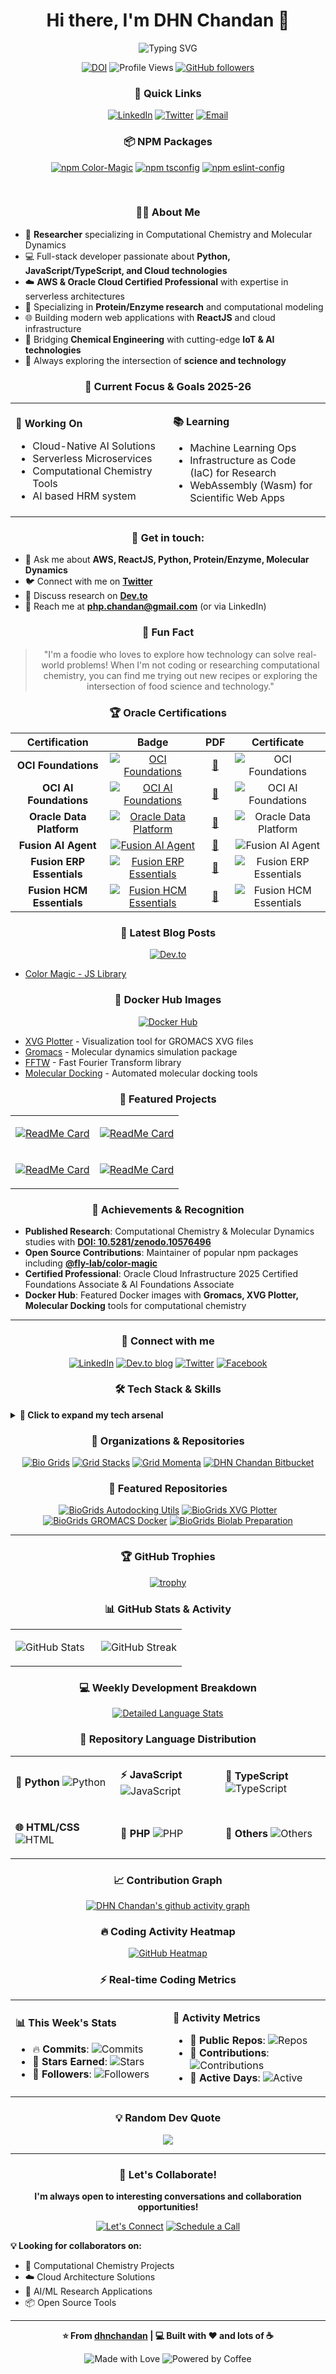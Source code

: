 <div align="center">

# Hi there, I'm DHN Chandan 👋

<img src="https://readme-typing-svg.herokuapp.com?font=Fira+Code&size=22&duration=3000&pause=1000&color=00D8FF&center=true&vCenter=true&width=600&lines=Full+Stack+Developer+%7C+Cloud+Architect;Computational+Chemistry+Researcher;AWS+%26+Oracle+Cloud+Certified;Python+%7C+JavaScript+%7C+TypeScript;Building+Scalable+Cloud+Solutions" alt="Typing SVG" />

</div>

<div align="center">

[![DOI](https://zenodo.org/badge/DOI/10.5281/zenodo.10576496.svg)](https://doi.org/10.5281/zenodo.10576496)
![Profile Views](https://komarev.com/ghpvc/?username=dhnchandan&color=brightgreen&style=flat-square&label=Profile+Views)
[![GitHub followers](https://img.shields.io/github/followers/dhnchandan?label=Followers&style=social)](https://github.com/dhnchandan)

</div>

<div align="center">

### 🔗 Quick Links

<!-- [![Portfolio](https://img.shields.io/badge/Portfolio-FF5722?style=for-the-badge&logo=todoist&logoColor=white)](https://dhnchandan.github.io) -->

[![LinkedIn](https://img.shields.io/badge/LinkedIn-0077B5?style=for-the-badge&logo=linkedin&logoColor=white)](https://www.linkedin.com/in/dilwarhossain)
[![Twitter](https://img.shields.io/badge/Twitter-1DA1F2?style=for-the-badge&logo=twitter&logoColor=white)](https://x.com/dhnchandan)
[![Email](https://img.shields.io/badge/Email-D14836?style=for-the-badge&logo=gmail&logoColor=white)](mailto:php.chandan@gmail.com)

</div>

<div align="center">

### 📦 NPM Packages

[![npm Color-Magic](https://img.shields.io/npm/v/@fly-lab/color-magic?label=Color-Magic&style=for-the-badge&color=CB3837)](https://www.npmjs.com/package/@fly-lab/color-magic)
[![npm tsconfig](https://img.shields.io/npm/v/@fly-lab/tsconfig?label=TSCONFIG&style=for-the-badge&color=3178C6)](https://www.npmjs.com/package/@fly-lab/tsconfig)
[![npm eslint-config](https://img.shields.io/npm/v/@fly-lab/eslint-config?label=ESLINT-CONFIG&style=for-the-badge&color=4B32C3)](https://www.npmjs.com/package/@fly-lab/eslint-config)

</div>

<br/>

<div align="center">

### 👨‍💻 About Me

</div>

- 🔬 **Researcher** specializing in Computational Chemistry and Molecular Dynamics
- 💻 Full-stack developer passionate about **Python, JavaScript/TypeScript, and Cloud technologies**
- ☁️ **AWS & Oracle Cloud Certified Professional** with expertise in serverless architectures
- 🧬 Specializing in **Protein/Enzyme research** and computational modeling
- 🌐 Building modern web applications with **ReactJS** and cloud infrastructure
- 🔬 Bridging **Chemical Engineering** with cutting-edge **IoT & AI technologies**
- 🎯 Always exploring the intersection of **science and technology**

<div align="center">

### 🎯 Current Focus & Goals 2025-26

</div>

<div align="center">
<table>
<tr>
<td width="50%">

**🚀 Working On**
- Cloud-Native AI Solutions
- Serverless Microservices
- Computational Chemistry Tools
- AI based HRM system

</td>
<td width="50%">

**📚 Learning**
- Machine Learning Ops
- Infrastructure as Code (IaC) for Research
- WebAssembly (Wasm) for Scientific Web Apps

</td>
</tr>
</table>
</div>

<div align="center">

### 💬 Get in touch:

</div>

- 💼 Ask me about **AWS, ReactJS, Python, Protein/Enzyme, Molecular Dynamics**
- 🐦 Connect with me on **[Twitter](https://x.com/dhnchandan)**
- 💭 Discuss research on **[Dev.to](https://dev.to/dhnchandan)**
- 📧 Reach me at **php.chandan@gmail.com** (or via LinkedIn)

<div align="center">

### 🌟 Fun Fact

</div>

<div align="center">

> "I'm a foodie who loves to explore how technology can solve real-world problems! When I'm not coding or researching computational chemistry, you can find me trying out new recipes or exploring the intersection of food science and technology."

</div>

<div align="center">

### 🏆 Oracle Certifications

</div>

<div align="center">

| Certification | Badge | PDF | Certificate |
|:---:|:---:|:---:|:---:|
| **OCI Foundations** | <a href="https://catalog-education.oracle.com/ords/certview/sharebadge?id=7C3B021180FCB0A0FFE1896A4FE62024B59EA6FD621DF87E7CAA40A35BF80092" target="_blank">![OCI Foundations](https://img.shields.io/badge/Certified-OCI%20Foundations-blue?style=for-the-badge&logo=oracle)</a> | [📄](./files/Oracle%20Cloud%20Infrastructure%20Foundations%20-%20Foundations%20Associate.pdf) | ![OCI Foundations](./files/Oracle%20Cloud%20Infrastructure%20Foundations%20-%20Foundations%20Associate.jpg "OCI Foundations") |
| **OCI AI Foundations** | <a href="https://catalog-education.oracle.com/ords/certview/sharebadge?id=61936673DD672A7FBB4595AF680338AB2F6006981B38591E7B8D1652B3CAA7E0" target="_blank">![OCI AI Foundations](https://img.shields.io/badge/Certified-OCI%20AI%20Foundations-blue?style=for-the-badge&logo=oracle)</a> | [📄](./files/Oracle%20Cloud%20Infrastructure%20AI%20Foundations%20-%20Foundations%20Associate.pdf) | ![OCI AI Foundations](./files/Oracle%20Cloud%20Infrastructure%20AI%20Foundations%20-%20Foundations%20Associate.jpg "OCI AI Foundations") |
| **Oracle Data Platform** | <a href="https://catalog-education.oracle.com/ords/certview/sharebadge?id=B0E0C0A690CBA0AB1EDE25817B739F9021EE488FF435725770DFCDD7515BA826" target="_blank">![Oracle Data Platform](https://img.shields.io/badge/Certified-ODP%20Foundations-blue?style=for-the-badge&logo=oracle)</a> | [📄](./files/Oracle%20Data%20Platform%20Foundations%20-%20Foundations%20Associate.pdf) | ![Oracle Data Platform](./files/Oracle%20Data%20Platform%20Foundations%20-%20Foundations%20Associate.jpg "Oracle Data Platform") |
| **Fusion AI Agent** | <a href="https://catalog-education.oracle.com/pls/certview/sharebadge?id=E91D8F0FFB45C751511E69E5E3EDC4621EE4A83289869B8FABF5A6B70ADB9DCC" target="_blank">![Fusion AI Agent](https://img.shields.io/badge/Certified-OFusion%20AI-blue?style=for-the-badge&logo=oracle)</a> | [📄](./files/Oracle%20Fusion%20AI%20Agent%20Studio%20-%20Rel%201%20-%20Foundations%20Associate.pdf) | ![Fusion AI Agent](./files/Oracle%20Fusion%20AI%20Agent%20Studio%20-%20Rel%201%20-%20Foundations%20Associate.jpg "Fusion AI Agent") |
| **Fusion ERP Essentials** | <a href="https://catalog-education.oracle.com/pls/certview/sharebadge?id=5AA4D3C6B171D136A39B102265EAD940B0AE686E7BCF97FD4031134195668DC5" target="_blank">![Fusion ERP Essentials](https://img.shields.io/badge/Certified-Fusion%20ERP-blue?style=for-the-badge&logo=oracle)</a> | [📄](./files/Oracle%20Fusion%20Cloud%20Applications%20ERP%20Process%20Essentials%20Certified%20-%20Rel%201.pdf) | ![Fusion ERP Essentials](./files/Oracle%20Fusion%20Cloud%20Applications%20ERP%20Process%20Essentials%20Certified%20-%20Rel%201.jpg "Fusion ERP Essentials") |
| **Fusion HCM Essentials** | <a href="https://catalog-education.oracle.com/pls/certview/sharebadge?id=91841B1484E9C3ABB086776E793B2308636AD2CF07A3A6B93E3CE7FB6C4CC0CF" target="_blank">![Fusion HCM Essentials](https://img.shields.io/badge/Certified-Fusion%20HCM-blue?style=for-the-badge&logo=oracle)</a> | [📄](./files/Oracle%20Fusion%20Cloud%20Applications%20HCM%20Process%20Essentials%20Certified%20-%20Rel%201.pdf) | ![Fusion HCM Essentials](./files/Oracle%20Fusion%20Cloud%20Applications%20HCM%20Process%20Essentials%20Certified%20-%20Rel%201.jpg "Fusion HCM Essentials") |

</div>

<div align="center">

### 📝 Latest Blog Posts

</div>

<div align="center">

[![Dev.to](https://img.shields.io/badge/dev.to-0A0A0A?style=for-the-badge&logo=devdotto&logoColor=white)](https://dev.to/dhnchandan)

</div>

<!-- BLOG-POST-LIST:START -->
- [Color Magic - JS Library](https://dev.to/dhnchandan/color-magic-js-library-557d)
<!-- BLOG-POST-LIST:END -->

<div align="center">

### 🐳 Docker Hub Images

</div>

<div align="center">

[![Docker Hub](https://img.shields.io/badge/Docker_Hub-2496ED?style=for-the-badge&logo=docker&logoColor=white)](https://hub.docker.com/u/firesimulations)

</div>

<!-- DOCKER_IMAGE-LIST:START -->
- [XVG Plotter](https://hub.docker.com/r/firesimulations/xvg-plotter) - Visualization tool for GROMACS XVG files
- [Gromacs](https://hub.docker.com/r/firesimulations/gromacs) - Molecular dynamics simulation package
- [FFTW](https://hub.docker.com/r/firesimulations/fftw) - Fast Fourier Transform library
- [Molecular Docking](https://hub.docker.com/r/firesimulations/autodocking) - Automated molecular docking tools
<!-- DOCKER_IMAGE-LIST:END -->

<div align="center">

### 🧬 Featured Projects

</div>

<div align="center">
<table>
<tr>
<td width="50%">

[![ReadMe Card](https://github-readme-stats.vercel.app/api/pin/?username=bio-grids&repo=autodocking-utils&show_owner=true&theme=radical&hide_border=true&bg_color=0D1117&title_color=58A6FF&text_color=C9D1D9&icon_color=1F6FEB)](https://github.com/bio-grids/autodocking-utils)

</td>
<td width="50%">

[![ReadMe Card](https://github-readme-stats.vercel.app/api/pin/?username=bio-grids&repo=xvg-plotter&show_owner=true&theme=radical&hide_border=true&bg_color=0D1117&title_color=58A6FF&text_color=C9D1D9&icon_color=1F6FEB)](https://github.com/bio-grids/xvg-plotter)

</td>
</tr>
<tr>
<td width="50%">

[![ReadMe Card](https://github-readme-stats.vercel.app/api/pin/?username=bio-grids&repo=gromacs-docker&show_owner=true&theme=radical&hide_border=true&bg_color=0D1117&title_color=58A6FF&text_color=C9D1D9&icon_color=1F6FEB)](https://github.com/bio-grids/gromacs-docker)

</td>
<td width="50%">

[![ReadMe Card](https://github-readme-stats.vercel.app/api/pin/?username=bio-grids&repo=biolab_preparation&show_owner=true&theme=radical&hide_border=true&bg_color=0D1117&title_color=58A6FF&text_color=C9D1D9&icon_color=1F6FEB)](https://github.com/bio-grids/biolab_preparation)

</td>
</tr>
</table>
</div>

<div align="center">

### 🏅 Achievements & Recognition

</div>

<div align="left">

- **Published Research**: Computational Chemistry & Molecular Dynamics studies with **[DOI: 10.5281/zenodo.10576496](https://doi.org/10.5281/zenodo.10576496)**
- **Open Source Contributions**: Maintainer of popular npm packages including **[@fly-lab/color-magic](https://www.npmjs.com/package/@fly-lab/color-magic)**
- **Certified Professional**: Oracle Cloud Infrastructure 2025 Certified Foundations Associate & AI Foundations Associate
- **Docker Hub**: Featured Docker images with **Gromacs, XVG Plotter, Molecular Docking** tools for computational chemistry

</div>

---

<div align="center">

### 🤝 Connect with me

</div>

<div align="center">

[![LinkedIn](https://img.shields.io/badge/LinkedIn-0077B5?style=for-the-badge&logo=linkedin&logoColor=white)](https://www.linkedin.com/in/dilwarhossain)
[![Dev.to blog](https://img.shields.io/badge/dev.to-0A0A0A?style=for-the-badge&logo=devdotto&logoColor=white)](https://dev.to/dhnchandan)
[![Twitter](https://img.shields.io/badge/Twitter-1DA1F2?style=for-the-badge&logo=twitter&logoColor=white)](https://x.com/dhnchandan)
[![Facebook](https://img.shields.io/badge/Facebook-1877F2?style=for-the-badge&logo=facebook&logoColor=white)](https://www.facebook.com/dhn.chandan)

</div>

<div align="center">

### 🛠️ Tech Stack & Skills

</div>

<details>
<summary><b>🚀 Click to expand my tech arsenal</b></summary>

<div align="center">

#### 💻 Programming Languages
[![Python](https://img.shields.io/badge/Python-FFD43B?style=for-the-badge&logo=python&logoColor=blue)](https://www.python.org)
[![JavaScript](https://img.shields.io/badge/JavaScript-323330?style=for-the-badge&logo=javascript&logoColor=F7DF1E)](https://developer.mozilla.org/en-US/docs/Web/JavaScript)
[![TypeScript](https://img.shields.io/badge/TypeScript-007ACC?style=for-the-badge&logo=typescript&logoColor=white)](https://www.typescriptlang.org/)
[![PHP](https://img.shields.io/badge/PHP-777BB4?style=for-the-badge&logo=php&logoColor=white)](https://www.php.net)

#### 🎨 Frontend Development
[![HTML5](https://img.shields.io/badge/HTML5-E34F26?style=for-the-badge&logo=html5&logoColor=white)](https://www.w3.org/html/)
[![React](https://img.shields.io/badge/React-20232A?style=for-the-badge&logo=react&logoColor=61DAFB)](https://reactjs.org/)
[![Vue.js](https://img.shields.io/badge/Vue.js-35495E?style=for-the-badge&logo=vue.js&logoColor=4FC08D)](https://vuejs.org/)
[![CSS3](https://img.shields.io/badge/CSS3-1572B6?style=for-the-badge&logo=css3&logoColor=white)](https://www.w3.org/Style/CSS/)

#### ⚙️ Backend & APIs
[![Node.js](https://img.shields.io/badge/Node.js-43853D?style=for-the-badge&logo=node.js&logoColor=white)](https://nodejs.org)
[![GraphQL](https://img.shields.io/badge/GraphQL-E10098?style=for-the-badge&logo=graphql&logoColor=white)](https://graphql.org)
[![REST API](https://img.shields.io/badge/REST-02569B?style=for-the-badge&logo=rest&logoColor=white)](https://restfulapi.net/)
[![Express.js](https://img.shields.io/badge/Express.js-404D59?style=for-the-badge&logo=express&logoColor=white)](https://expressjs.com/)

#### 🗄️ Databases
[![MongoDB](https://img.shields.io/badge/MongoDB-4EA94B?style=for-the-badge&logo=mongodb&logoColor=white)](https://www.mongodb.com/)
[![MySQL](https://img.shields.io/badge/MySQL-00000F?style=for-the-badge&logo=mysql&logoColor=white)](https://www.mysql.com/)
[![PostgreSQL](https://img.shields.io/badge/PostgreSQL-316192?style=for-the-badge&logo=postgresql&logoColor=white)](https://www.postgresql.org/)
[![DynamoDB](https://img.shields.io/badge/Amazon_DynamoDB-4053D6?style=for-the-badge&logo=Amazon-DynamoDB&logoColor=white)](https://aws.amazon.com/dynamodb/)

#### ☁️ Cloud & DevOps
[![AWS](https://img.shields.io/badge/Amazon_AWS-FF9900?style=for-the-badge&logo=amazonaws&logoColor=white)](https://aws.amazon.com)
[![Oracle Cloud](https://img.shields.io/badge/Oracle-F80000?style=for-the-badge&logo=oracle&logoColor=white)](https://cloud.oracle.com)
[![Docker](https://img.shields.io/badge/Docker-2CA5E0?style=for-the-badge&logo=docker&logoColor=white)](https://www.docker.com/)
[![Kubernetes](https://img.shields.io/badge/Kubernetes-326CE5?style=for-the-badge&logo=kubernetes&logoColor=white)](https://kubernetes.io/)
[![AWS Lambda](https://img.shields.io/badge/AWS_Lambda-FF9900?style=for-the-badge&logo=aws-lambda&logoColor=white)](https://aws.amazon.com/lambda/)
[![Serverless](https://img.shields.io/badge/Serverless-F54D27?style=for-the-badge&logo=serverless&logoColor=white)](https://serverless.com/)

#### 🔧 Tools & Others
[![Git](https://img.shields.io/badge/Git-F05032?style=for-the-badge&logo=git&logoColor=white)](https://git-scm.com/)
[![Linux](https://img.shields.io/badge/Linux-FCC624?style=for-the-badge&logo=linux&logoColor=black)](https://www.linux.org/)
[![NGINX](https://img.shields.io/badge/NGINX-009639?style=for-the-badge&logo=nginx&logoColor=white)](https://www.nginx.com/)
[![Postman](https://img.shields.io/badge/Postman-FF6C37?style=for-the-badge&logo=Postman&logoColor=white)](https://postman.com/)
[![VS Code](https://img.shields.io/badge/VS_Code-007ACC?style=for-the-badge&logo=visual-studio-code&logoColor=white)](https://code.visualstudio.com/)

</div>

</details>

<div align="center">

### 🏢 Organizations & Repositories

</div>

<div align="center">

[![Bio Grids](https://img.shields.io/badge/Bio_Grids-4%2B_Private_Repos-181717?style=for-the-badge&logo=github)](https://github.com/orgs/bio-grids)
[![Grid Stacks](https://img.shields.io/badge/Grid_Stacks-70%2B_Private_Repos-181717?style=for-the-badge&logo=github)](https://github.com/orgs/grid-stacks)
[![Grid Momenta](https://img.shields.io/badge/Grid_Momenta-10%2B_Private_Repos-181717?style=for-the-badge&logo=github)](https://github.com/orgs/grid-momenta)
[![DHN Chandan Bitbucket](https://img.shields.io/badge/Bitbucket_Profile-75%2B_Private_Repos-0052CC?style=for-the-badge&logo=bitbucket&logoColor=white)](https://bitbucket.org/dhnchandan)

</div>

<div align="center">

### 🔬 Featured Repositories

</div>

<div align="center">

[![BioGrids Autodocking Utils](https://img.shields.io/badge/autodocking--utils-Repository-181717?style=for-the-badge&logo=github)](https://github.com/bio-grids/autodocking-utils)
[![BioGrids XVG Plotter](https://img.shields.io/badge/xvg--plotter-Repository-181717?style=for-the-badge&logo=github)](https://github.com/bio-grids/xvg-plotter)
[![BioGrids GROMACS Docker](https://img.shields.io/badge/gromacs--docker-Repository-181717?style=for-the-badge&logo=github)](https://github.com/bio-grids/gromacs-docker)
[![BioGrids Biolab Preparation](https://img.shields.io/badge/biolab--preparation-Repository-181717?style=for-the-badge&logo=github)](https://github.com/bio-grids/biolab_preparation)

</div>

---

<div align="center">

### 🏆 GitHub Trophies

</div>

<div align="center">

[![trophy](https://github-profile-trophy.vercel.app/?username=dhnchandan&theme=radical&no-frame=false&no-bg=false&margin-w=4&row=1)](https://github.com/ryo-ma/github-profile-trophy)

</div>

<div align="center">

### 📊 GitHub Stats & Activity

</div>

<div align="center">
<table>
<tr>
<td width="50%">

![GitHub Stats](https://github-readme-stats.vercel.app/api?username=dhnchandan&show_icons=true&theme=radical&hide_border=true&bg_color=0D1117&title_color=58A6FF&icon_color=1F6FEB&text_color=C9D1D9)

</td>
<td width="50%">

![GitHub Streak](https://github-readme-streak-stats.herokuapp.com/?user=dhnchandan&theme=radical&hide_border=true&background=0D1117&stroke=58A6FF&ring=58A6FF&fire=FF6B6B&currStreakLabel=58A6FF)

</td>
</tr>
</table>
</div>

<div align="center">

### 💻 Weekly Development Breakdown

</div>

<div align="center">

[![Detailed Language Stats](https://github-readme-stats.vercel.app/api/top-langs/?username=dhnchandan&layout=compact&theme=radical&hide_border=true&bg_color=0D1117&title_color=58A6FF&text_color=C9D1D9&langs_count=10&exclude_repo=dhnchandan,bio-grids.github.io)](https://github.com/dhnchandan)

</div>

<div align="center">

### 🎯 Repository Language Distribution

</div>

<div align="center">
<table>
<tr>
<td width="33%">

**🐍 Python**
![Python](https://img.shields.io/badge/Python-35%25-FFD43B?style=flat-square&logo=python&logoColor=blue)

</td>
<td width="33%">

**⚡ JavaScript**
![JavaScript](https://img.shields.io/badge/JavaScript-25%25-F7DF1E?style=flat-square&logo=javascript&logoColor=black)

</td>
<td width="33%">

**🔷 TypeScript**
![TypeScript](https://img.shields.io/badge/TypeScript-20%25-007ACC?style=flat-square&logo=typescript&logoColor=white)

</td>
</tr>
<tr>
<td width="33%">

**🌐 HTML/CSS**
![HTML](https://img.shields.io/badge/HTML/CSS-10%25-E34F26?style=flat-square&logo=html5&logoColor=white)

</td>
<td width="33%">

**🐘 PHP**
![PHP](https://img.shields.io/badge/PHP-7%25-777BB4?style=flat-square&logo=php&logoColor=white)

</td>
<td width="33%">

**📄 Others**
![Others](https://img.shields.io/badge/Others-3%25-lightgrey?style=flat-square)

</td>
</tr>
</table>
</div>

<div align="center">

### 📈 Contribution Graph

</div>

<div align="center">

[![DHN Chandan's github activity graph](https://github-readme-activity-graph.vercel.app/graph?username=dhnchandan&theme=react-dark&hide_border=true&bg_color=0D1117&color=58A6FF&line=1F6FEB&point=FF6B6B)](https://github.com/ashutosh00710/github-readme-activity-graph)

</div>

<!-- <div align="center">

### 📊 Dynamic Language Stats

</div>

<div align="center">
<table>
<tr>
<td width="50%">

[![Top Languages](https://github-readme-stats.vercel.app/api/top-langs/?username=dhnchandan&layout=compact&theme=radical&hide_border=true&bg_color=0D1117&title_color=58A6FF&text_color=C9D1D9&langs_count=8)](https://github.com/dhnchandan)

</td>
<td width="50%">

[![Most Used Languages](https://github-readme-stats.vercel.app/api/top-langs/?username=dhnchandan&layout=donut&theme=radical&hide_border=true&bg_color=0D1117&title_color=58A6FF&text_color=C9D1D9&langs_count=6)](https://github.com/dhnchandan)

</td>
</tr>
</table>
</div> -->

<div align="center">

### 🔥 Coding Activity Heatmap

</div>

<div align="center">

[![GitHub Heatmap](https://ghchart.rshah.org/58A6FF/dhnchandan)](https://github.com/dhnchandan)

</div>

<div align="center">

### ⚡ Real-time Coding Metrics

</div>

<div align="center">
<table>
<tr>
<td width="50%">

**📊 This Week's Stats**
- 🔥 **Commits**: ![Commits](https://img.shields.io/badge/dynamic/json?color=brightgreen&label=Commits&query=%24.commits&url=https%3A%2F%2Fapi.github.com%2Fusers%2Fdhnchandan%2Fevents&style=flat-square)
- 🌟 **Stars Earned**: ![Stars](https://img.shields.io/github/stars/dhnchandan?style=flat-square&color=yellow)
- 👥 **Followers**: ![Followers](https://img.shields.io/github/followers/dhnchandan?style=flat-square&color=blue)

</td>
<td width="50%">

**🎯 Activity Metrics**
- 📝 **Public Repos**: ![Repos](https://img.shields.io/badge/dynamic/json?color=orange&label=Repos&query=%24.public_repos&url=https%3A%2F%2Fapi.github.com%2Fusers%2Fdhnchandan&style=flat-square)
- 🔄 **Contributions**: ![Contributions](https://img.shields.io/badge/2024-500%2B-green?style=flat-square)
- 📅 **Active Days**: ![Active](https://img.shields.io/badge/Active-300%2B%20days-brightgreen?style=flat-square)

</td>
</tr>
</table>
</div>

<!-- <div align="center">

### 🐍 Contribution Snake

</div>

<div align="center">

![Snake animation](https://raw.githubusercontent.com/dhnchandan/dhnchandan/output/github-contribution-grid-snake-dark.svg)

<sub>*Snake animation will appear after the first GitHub Action run*</sub>

</div> -->

<div align="center">

### 💡 Random Dev Quote

</div>

<div align="center">

![](https://quotes-github-readme.vercel.app/api?type=horizontal&theme=radical)

</div>

---

<div align="center">

### 🤝 Let's Collaborate!

</div>

<div align="center">

**I'm always open to interesting conversations and collaboration opportunities!**

[![Let's Connect](https://img.shields.io/badge/Let's%20Connect-4285F4?style=for-the-badge&logo=google-meet&logoColor=white)](mailto:php.chandan@gmail.com)
[![Schedule a Call](https://img.shields.io/badge/Schedule%20a%20Call-FF6B6B?style=for-the-badge&logo=calendly&logoColor=white)](https://calendly.com/php-chandan)

</div>

<div align="left">

**💡 Looking for collaborators on:**
- 🧬 Computational Chemistry Projects
- ☁️ Cloud Architecture Solutions  
- 🤖 AI/ML Research Applications
- 📦 Open Source Tools

</div>

<div align="center">

---

**⭐ From [dhnchandan](https://github.com/dhnchandan) | 💻 Built with ❤️ and lots of ☕**

![Made with Love](https://img.shields.io/badge/Made%20with-❤️-red?style=for-the-badge)
![Powered by Coffee](https://img.shields.io/badge/Powered%20by-☕-brown?style=for-the-badge)

</div>